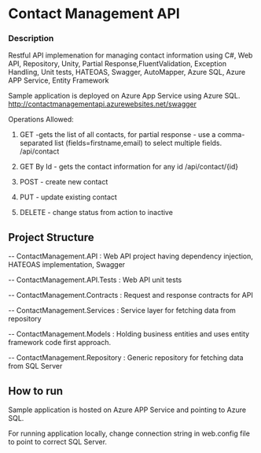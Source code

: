 # Contact Management API

### Description

Restful API implemenation for managing contact information using C#, Web API, Repository, Unity, Partial Response,FluentValidation, Exception Handling, Unit tests, HATEOAS, Swagger, AutoMapper, Azure SQL, Azure APP Service, Entity Framework

Sample application is deployed on Azure App Service using Azure SQL.
http://contactmanagementapi.azurewebsites.net/swagger

Operations Allowed:
1. GET -gets the list of all contacts, for partial response - use a comma-separated list (fields=firstname,email) to select multiple fields.
/api/contact

2. GET By Id - gets the contact information for any id
/api/contact/{id}

3. POST - create new contact

4. PUT - update existing contact

5. DELETE - change status from action to inactive 

## Project Structure

-- ContactManagement.API : Web API project having dependency injection, HATEOAS implementation, Swagger

-- ContactManagement.API.Tests : Web API unit tests

-- ContactManagement.Contracts : Request and response contracts for API

-- ContactManagement.Services : Service layer for fetching data from repository 

-- ContactManagement.Models : Holding business entities and uses entity framework code first approach.

-- ContactManagement.Repository : Generic repository for fetching data from SQL Server

## How to run 

Sample application is hosted on Azure APP Service and pointing to Azure SQL.

For running application locally, change connection string in web.config file to point to correct SQL Server.

